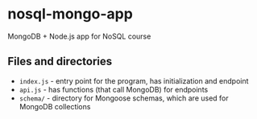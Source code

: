 # nosql-mongo-app

MongoDB + Node.js app for NoSQL course

## Files and directories

- `index.js` - entry point for the program, has initialization and endpoint
- `api.js` - has functions (that call MongoDB) for endpoints
- `schema/` - directory for Mongoose schemas, which are used for MongoDB collections
